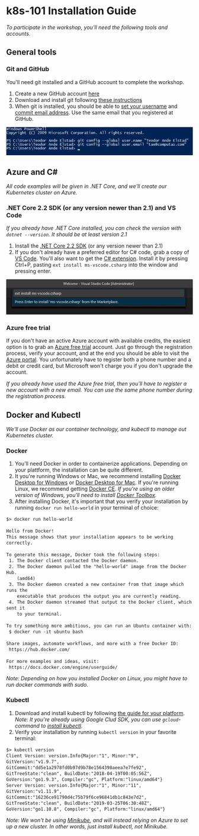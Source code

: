 k8s-101 Installation Guide
==========================
_To participate in the workshop, you'll need the following tools and accounts._

General tools
-------------

### Git and GitHub
You'll need git installed and a GitHub account to complete the workshop.

1. Create a new GitHub account [here](https://github.com/join)
2. Download and install git following [these instructions](https://git-scm.com/downloads)
3. When git is installed, you should be able to [set your username](https://help.github.com/articles/setting-your-username-in-git/) and [commit email address](https://help.github.com/articles/setting-your-commit-email-address-in-git/). Use the same email that you registered at GitHub.

![Git configuration of name and email](sections/images/git-config-name-email.jpg)

Azure and C#
------------
_All code examples will be given in .NET Core, and we'll create our Kubernetes cluster on Azure._

### .NET Core 2.2 SDK (or any version newer than 2.1) and VS Code
_If you already have .NET Core installed, you can check the version with `dotnet --version`. It should be at least version 2.1_

1. Install the [.NET Core 2.2 SDK](https://www.microsoft.com/net/download) (or any version newer than 2.1)
2. If you don't already have a preferred editor for C# code, grab a copy of [VS Code](https://code.visualstudio.com/). You'll also want to get the [C# extension](https://marketplace.visualstudio.com/items?itemName=ms-vscode.csharp). Install it by pressing Ctrl+P, pasting `ext install ms-vscode.csharp` into the window and pressing enter.

![VS Code installation of csharp package](sections/images/vscode-csharp-ext.jpg)

### Azure free trial
If you don't have an active Azure account with available credits, the easiest option is to grab an [Azure free trial](https://azure.microsoft.com/nb-no/free) account. Just go through the registration process, verify your account, and at the end you should be able to visit the [Azure portal](https://portal.azure.com). You unfortunately have to register both a phone number and a debit or credit card, but Microsoft won't charge you if you don't upgrade the account.

_If you already have used the Azure free trial, then you'll have to register a new account with a new email. You can use the same phone number during the registration process._


Docker and Kubectl
------------------
_We'll use Docker as our container technology, and kubectl to manage out Kubernetes cluster._

### Docker

1. You'll need Docker in order to containerize applications. Depending on your plattform, the installation can be quite different.
2. It you're running Windows or Mac, we recommend installing [Docker Desktop for Windows](https://docs.docker.com/docker-for-windows/install/) or [Docker Desktop for Mac](https://docs.docker.com/docker-for-mac/install/). If you're running Linux, we recommend getting [Docker CE](https://docs.docker.com/install/linux/docker-ce/ubuntu/#install-docker-ce-1). _If you're using an older version of Windows, you'll need to install [Docker Toolbox](https://docs.docker.com/toolbox/toolbox_install_windows/)._
3. After installing Docker, it's important that you verify your installation by running `docker run hello-world` in your terminal of choice:

```shell
$> docker run hello-world

Hello from Docker!
This message shows that your installation appears to be working correctly.

To generate this message, Docker took the following steps:
 1. The Docker client contacted the Docker daemon.
 2. The Docker daemon pulled the "hello-world" image from the Docker Hub.
    (amd64)
 3. The Docker daemon created a new container from that image which runs the
    executable that produces the output you are currently reading.
 4. The Docker daemon streamed that output to the Docker client, which sent it
    to your terminal.

To try something more ambitious, you can run an Ubuntu container with:
 $ docker run -it ubuntu bash

Share images, automate workflows, and more with a free Docker ID:
 https://hub.docker.com/

For more examples and ideas, visit:
 https://docs.docker.com/engine/userguide/
```

_Note: Depending on how you installed Docker on Linux, you might have to run docker commands with sudo._

### Kubectl

1. Download and install kubectl by following [the guide for your platform](https://kubernetes.io/docs/tasks/tools/install-kubectl/). _Note: It you're already using Google Clud SDK, you can use `gcloud`-command to [install kubectl](https://kubernetes.io/docs/tasks/tools/install-kubectl/#download-as-part-of-the-google-cloud-sdk)._
2. Verify your installation by running `kubectl version` in your favorite terminal:

```shell
$> kubectl version
Client Version: version.Info{Major:"1", Minor:"9", GitVersion:"v1.9.7", GitCommit:"dd5e1a2978fd0b97d9b78e1564398aeea7e7fe92", GitTreeState:"clean", BuildDate:"2018-04-19T00:05:56Z", GoVersion:"go1.9.3", Compiler:"gc", Platform:"linux/amd64"}
Server Version: version.Info{Major:"1", Minor:"11", GitVersion:"v1.11.9", GitCommit:"16236ce91790d4c75b79f6ce96841db1c843e7d2", GitTreeState:"clean", BuildDate:"2019-03-25T06:30:48Z", GoVersion:"go1.10.8", Compiler:"gc", Platform:"linux/amd64"}
```

_Note: We won't be using [Minikube](https://kubernetes.io/docs/setup/minikube/), and will instead relying on Azure to set up a new cluster. In other words, just install kubectl, not Minikube._

